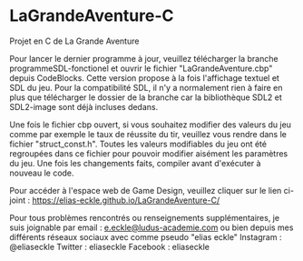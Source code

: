 # LaGrandeAventure-C
Projet en C de La Grande Aventure

Pour lancer le dernier programme à jour, veuillez télécharger la branche programmeSDL-fonctionel et ouvrir le fichier "LaGrandeAventure.cbp" depuis CodeBlocks. 
Cette version propose à la fois l'affichage textuel et SDL du jeu.
Pour la compatibilité SDL, il n'y a normalement rien à faire en plus que télécharger le dossier de la branche car la bibliothèque SDL2 et SDL2-image sont déjà incluses dedans.

Une fois le fichier cbp ouvert, si vous souhaitez modifier des valeurs du jeu comme par exemple le taux de réussite du tir, veuillez vous rendre dans le fichier "struct_const.h".
Toutes les valeurs modifiables du jeu ont été regroupées dans ce fichier pour pouvoir modifier aisément les paramètres du jeu.
Une fois les changements faits, compiler avant d'exécuter à nouveau le code.



Pour accéder à l'espace web de Game Design, veuillez cliquer sur le lien ci-joint :  https://elias-eckle.github.io/LaGrandeAventure-C/


Pour tous problèmes rencontrés ou renseignements supplémentaires, je suis joignable par email : e.eckle@ludus-academie.com ou bien depuis mes différents réseaux sociaux avec comme pseudo "elias eckle"
Instagram : @eliaseckle
Twitter : eliaseckle
Facebook : eliaseckle


